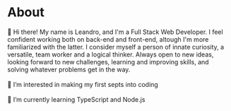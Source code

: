 
<h1>About</h1>
👋 Hi there! My name is Leandro, and I'm a Full Stack Web Developer. I feel confident working both on back-end and front-end, altough I'm more familiarized with the latter. I consider myself a person of innate curiosity, a versatile, team worker and a logical thinker. Always open to new ideas, looking forward to new challenges, learning and improving skills, and solving whatever problems get in the way. 
<br></br>
👀 I’m interested in making my first septs into coding 
<br></br>
🌱 I’m currently learning TypeScript and Node.js


<!---
leandropap/leandropap is a ✨ special ✨ repository because its `README.md` (this file) appears on your GitHub profile.
You can click the Preview link to take a look at your changes.
--->
